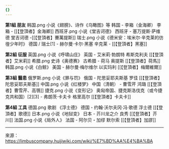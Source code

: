 ```yaml
---
{}
---
```


**第1組 朋友**
韩国.png	小说《翅膀》、诗作《乌瞰图》等	韩国 - 李箱（金海卿）	李箱 - [[【登頂者】金海卿]]
西班牙.png	小说《堂吉诃德》	西班牙 - 塞万提斯·萨维德 堂吉诃德 -[[【登頂者】賽萬提斯]]
瑞士.png	小说《德米安：埃米尔·辛克莱的彷徨少年时》	德国 / 瑞士[1] - 赫尔曼·卡尔·黑塞	辛克莱 - [[【登頂者】黑塞]]

**第2組 征服**
英国.png	小说《呼啸山庄》	英国 - 艾米莉·勃朗特	希斯克利夫 [[【登頂者】艾米莉]]
希腊.png	史诗《奥德赛》	古希腊 - 荷马	奥提斯 [[【登頂者】荷馬]]
韩国.png	小说《白鲸》	美国 - 赫尔曼·梅尔维尔	以实玛利 [[【登頂者】梅爾維爾]]

**第3組 醫患**
俄罗斯.png	小说《罪与罚》	俄国 - 陀思妥耶夫斯基	罗佳 [[【登頂者】陀思妥耶夫斯基]]
中国.png	小说《红楼梦》	中国（清朝） - 曹雪芹	鸿璐 [[【登頂者】曹雪芹、高鶚]]
捷克.png	小说《变形记》	奥匈帝国、捷克斯洛伐克（或今捷克共和国）[2][3] - 弗朗茨·卡夫卡	格里高尔 [[【登頂者】卡夫卡]]

**第4組 工具**
德国.png	歌剧 《浮士德》	德国 - 约翰·沃尔夫冈·冯·歌德	浮士德 [[【登頂者】歌德]]
日本.png	小说《地狱变》	日本 - 芥川龙之介	良秀 [[【登頂者】芥川]]
法国.png	小说《局外人》	法国 - 阿尔贝・加缪	默尔索 [[【登頂者】加謬]]

---
來源：https://limbuscompany.huijiwiki.com/wiki/%E7%BD%AA%E4%BA%BA